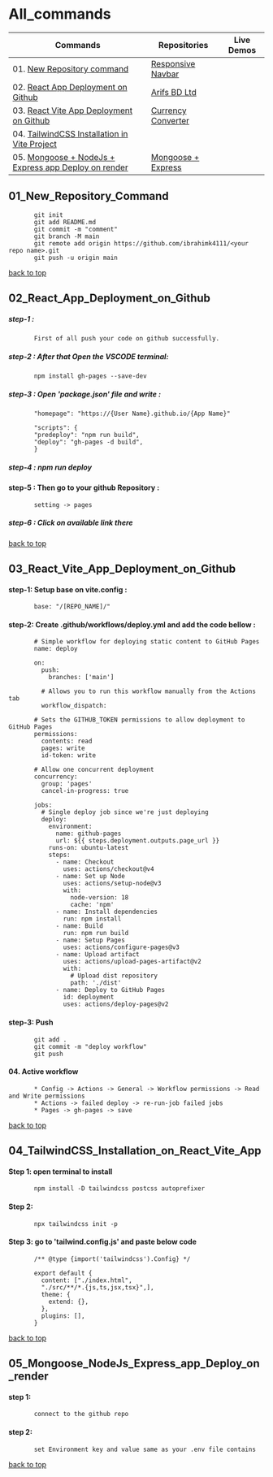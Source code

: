 # All_commands

|Commands|Repositories|Live Demos|
|------|------|------|
|01. [New Repository command](#01_New_Repository_command)|[Responsive Navbar](https://github.com/ibrahimk4111/Responsive_nav_bar)|
|02. [React App Deployment on Github](#02_React_App_Deployment_on_Github)|[Arifs BD Ltd](https://github.com/ibrahimk4111/arifsbd)|
|03. [React Vite App Deployment on Github](#03_React_Vite_App_Deployment_on_Github)|[Currency Converter](https://github.com/ibrahimk4111/currency_converter)
|04. [TailwindCSS Installation in Vite Project](#04_TailwindCSS_Installation_on_React_Vite_App)|
|05. [Mongoose + NodeJs + Express app Deploy on render](#05_Mongoose_NodeJs_Express_app_Deploy_on_render)|[Mongoose + Express](https://github.com/ibrahimk4111/mongo_express)

## 01_New_Repository_Command

           git init
           git add README.md
           git commit -m "comment"
           git branch -M main
           git remote add origin https://github.com/ibrahimk4111/<your repo name>.git
           git push -u origin main

[back to top](#All_commands)


## 02_React_App_Deployment_on_Github
##### step-1 : 
           First of all push your code on github successfully.

##### step-2 : After that Open the VSCODE terminal:
           npm install gh-pages --save-dev

##### step-3 : Open 'package.json' file and write :
          
           "homepage": "https://{User Name}.github.io/{App Name}"
                       
           "scripts": {
           "predeploy": "npm run build",
           "deploy": "gh-pages -d build",
           }
           
##### step-4 : npm run deploy

#### step-5 : Then go to your github Repository :
           setting -> pages

##### step-6 : Click on available link there

[back to top](#All_commands)


## 03_React_Vite_App_Deployment_on_Github

#### step-1: Setup base on vite.config :
           base: "/[REPO_NAME]/"

#### step-2: Create .github/workflows/deploy.yml and add the code bellow :
           
           # Simple workflow for deploying static content to GitHub Pages
           name: deploy
           
           on:
             push:
               branches: ['main']
           
             # Allows you to run this workflow manually from the Actions tab
             workflow_dispatch:
           
           # Sets the GITHUB_TOKEN permissions to allow deployment to GitHub Pages
           permissions:
             contents: read
             pages: write
             id-token: write
           
           # Allow one concurrent deployment
           concurrency:
             group: 'pages'
             cancel-in-progress: true
           
           jobs:
             # Single deploy job since we're just deploying
             deploy:
               environment:
                 name: github-pages
                 url: ${{ steps.deployment.outputs.page_url }}
               runs-on: ubuntu-latest
               steps:
                 - name: Checkout
                   uses: actions/checkout@v4
                 - name: Set up Node
                   uses: actions/setup-node@v3
                   with:
                     node-version: 18
                     cache: 'npm'
                 - name: Install dependencies
                   run: npm install
                 - name: Build
                   run: npm run build
                 - name: Setup Pages
                   uses: actions/configure-pages@v3
                 - name: Upload artifact
                   uses: actions/upload-pages-artifact@v2
                   with:
                     # Upload dist repository
                     path: './dist'
                 - name: Deploy to GitHub Pages
                   id: deployment
                   uses: actions/deploy-pages@v2
           

#### step-3: Push
           
           git add . 
           git commit -m "deploy workflow" 
           git push
           
#### 04. Active workflow
           
           * Config -> Actions -> General -> Workflow permissions -> Read and Write permissions
           * Actions -> failed deploy -> re-run-job failed jobs 
           * Pages -> gh-pages -> save
           
[back to top](#All_commands)

## 04_TailwindCSS_Installation_on_React_Vite_App
#### Step 1: open terminal to install
           npm install -D tailwindcss postcss autoprefixer

#### Step 2: 
           npx tailwindcss init -p

#### Step 3: go to 'tailwind.config.js' and paste below code
           
           /** @type {import('tailwindcss').Config} */
           
           export default {
             content: ["./index.html",
             "./src/**/*.{js,ts,jsx,tsx}",],
             theme: {
               extend: {},
             },
             plugins: [],
           }
           
[back to top](#All_commands)

## 05_Mongoose_NodeJs_Express_app_Deploy_on_render
           
   #### step 1: 
           connect to the github repo
           
   #### step 2: 
           set Environment key and value same as your .env file contains

[back to top](#All_commands)
